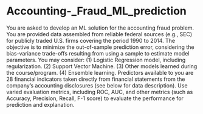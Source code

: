 # Accounting-_Fraud_ML_prediction
You are asked to develop an ML solution for the accounting fraud problem. You are provided
data assembled from reliable federal sources (e.g., SEC) for publicly traded U.S. firms covering the
period 1990 to 2014. The objective is to minimize the out-of-sample prediction error, considering the
bias-variance trade-offs resulting from using a sample to estimate model parameters. You may consider:
(1) Logistic Regression model, including regularization.
(2) Support Vector Machine.
(3) Other models learned during the course/program.
(4) Ensemble learning.
Predictors available to you are 28 financial indicators taken directly from financial statements
from the company’s accounting disclosures (see below for data description). Use varied evaluation
metrics, including ROC, AUC, and other metrics (such as Accuracy, Precision, Recall, F-1 score) to
evaluate the performance for prediction and explanation.
